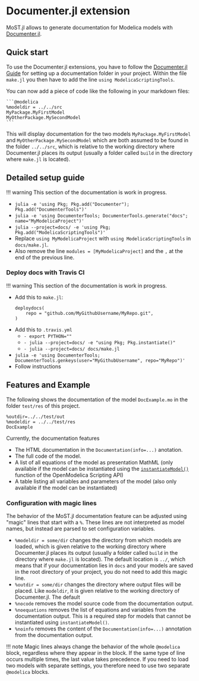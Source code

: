 # Documenter.jl extension

MoST.jl allows to generate documentation for Modelica models with [Documenter.jl](https://github.com/JuliaDocs/Documenter.jl).

## Quick start

To use the Documenter.jl extensions, you have to follow the [Documenter.jl Guide](https://juliadocs.github.io/Documenter.jl/stable/man/guide/) for setting up a documentation folder in your project.
Within the file `make.jl` you then have to add the line `using ModelicaScriptingTools`.

You can now add a piece of code like the following in your markdown files:

````
```@modelica
%modeldir = ../../src
MyPackage.MyFirstModel
MyOtherPackage.MySecondModel
```
````

This will display documentation for the two models `MyPackage.MyFirstModel` and `MyOtherPackage.MySecondModel` which are both assumed to be found in the folder `../../src`, which is relative to the working directory where Documenter.jl places its output (usually a folder called `build` in the directory where `make.jl` is located).

## Detailed setup guide

!!! warning
    This section of the documentation is work in progress.
* `julia -e 'using Pkg; Pkg.add("Documenter"); Pkg.add("DocumenterTools")'`
* `julia -e 'using DocumenterTools; DocumenterTools.generate("docs"; name="MyModelicaProject")'`
* `julia --project=docs/ -e 'using Pkg; Pkg.add("ModelicaScriptingTools")'`
* Replace `using MyModelicaProject` with `using ModelicaScriptingTools` in `docs/make.jl`.
* Also remove the line `modules = [MyModelicaProject]` and the `,` at the end of the previous line.

### Deploy docs with Travis CI

!!! warning
    This section of the documentation is work in progress.

* Add this to `make.jl`:
    ```
    deploydocs(
        repo = "github.com/MyGithubUsername/MyRepo.git",
    )
    ```
* Add this to `.travis.yml`
    * `- export PYTHON=""`
    * `- julia --project=docs/ -e "using Pkg; Pkg.instantiate()"`
    * `- julia --project=docs/ docs/make.jl`
* `julia -e 'using DocumenterTools; DocumenterTools.genkeys(user="MyGithubUsername", repo="MyRepo")'`
* Follow instructions

## Features and Example

The following shows the documentation of the model `DocExample.mo` in the folder `test/res` of this project.

```@modelica
%outdir=../../test/out
%modeldir = ../../test/res
DocExample
```

Currently, the documentation features

* The HTML documentation in the `Documentation(info=...)` anotation.
* The full code of the model.
* A list of all equations of the model as presentation MathML (only available if the model can be instantiated using the [`instantiateModel()`](https://www.openmodelica.org/doc/OpenModelicaUsersGuide/latest/scripting_api.html#instantiatemodel) function of the OpenModelica Scripting API)
* A table listing all variables and parameters of the model (also only available if the model can be instantiated)


### Configuration with magic lines

The behavior of the MoST.jl documentation feature can be adjusted using "magic" lines that start with a `%`.
These lines are not interpreted as model names, but instead are parsed to set configuration variables.

* `%modeldir = some/dir` changes the directory from which models are loaded, which is given relative to the working directory where Documenter.jl places its output (usually a folder called `build` in the directory where `make.jl` is located).
    The default location is `../`, which means that if your documentation lies in `docs` and your models are saved in the root directory of your project, you do not need to add this magic line.
* `%outdir = some/dir` changes the directory where output files will be placed.
    Like `modeldir`, it is given relative to the working directory of Documenter.jl.
    The default
* `%nocode` removes the model source code from the documentation output.
* `%noequations` removes the list of equations and variables from the documentation output.
    This is a required step for models that cannot be instantiated using `instantiateModel()`.
* `%noinfo` removes the content of the `Documentation(info=...)` annotation from the documentation output.

!!! note
    Magic lines always change the behavior of the whole `@modelica` block, regardless where they appear in the block.
    If the same type of line occurs multiple times, the last value takes precedence.
    If you need to load two models with separate settings, you therefore need to use two separate `@modelica` blocks.
